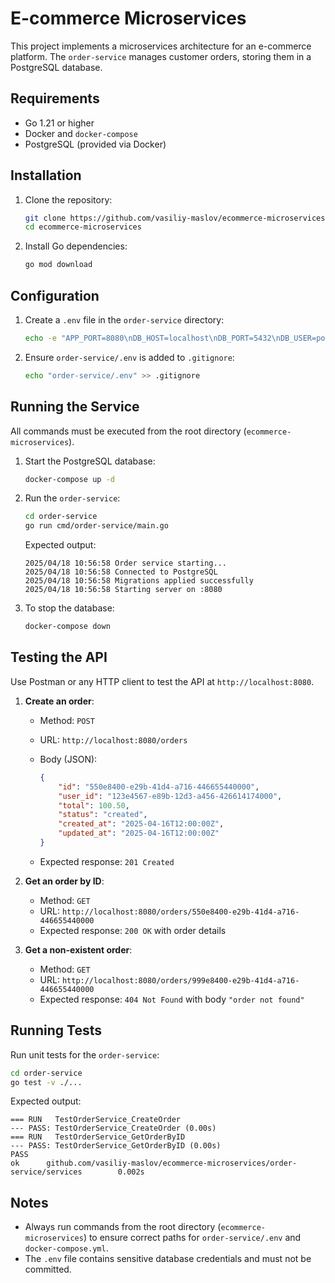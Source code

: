 # E-commerce Microservices

This project implements a microservices architecture for an e-commerce platform. The `order-service` manages customer orders, storing them in a PostgreSQL database.

## Requirements

- Go 1.21 or higher
- Docker and `docker-compose`
- PostgreSQL (provided via Docker)

## Installation

1. Clone the repository:

   ```bash
   git clone https://github.com/vasiliy-maslov/ecommerce-microservices.git
   cd ecommerce-microservices
   ```

2. Install Go dependencies:

   ```bash
   go mod download
   ```

## Configuration

1. Create a `.env` file in the `order-service` directory:

   ```bash
   echo -e "APP_PORT=8080\nDB_HOST=localhost\nDB_PORT=5432\nDB_USER=postgres\nDB_NAME=orders\nDB_PASSWORD=123456\nDB_SSLMODE=disable\nDB_MAX_CONNS=20\nDB_MIN_CONNS=2\nDB_MAX_CONN_LIFETIME=30m\nMIGRATIONS_PATH=migrations" > order-service/.env
   ```

2. Ensure `order-service/.env` is added to `.gitignore`:

   ```bash
   echo "order-service/.env" >> .gitignore
   ```

## Running the Service

All commands must be executed from the root directory (`ecommerce-microservices`).

1. Start the PostgreSQL database:

   ```bash
   docker-compose up -d
   ```

2. Run the `order-service`:

   ```bash
   cd order-service
   go run cmd/order-service/main.go
   ```

   Expected output:

   ```
   2025/04/18 10:56:58 Order service starting...
   2025/04/18 10:56:58 Connected to PostgreSQL
   2025/04/18 10:56:58 Migrations applied successfully
   2025/04/18 10:56:58 Starting server on :8080
   ```

3. To stop the database:

   ```bash
   docker-compose down
   ```

## Testing the API

Use Postman or any HTTP client to test the API at `http://localhost:8080`.

1. **Create an order**:

   - Method: `POST`

   - URL: `http://localhost:8080/orders`

   - Body (JSON):

     ```json
     {
         "id": "550e8400-e29b-41d4-a716-446655440000",
         "user_id": "123e4567-e89b-12d3-a456-426614174000",
         "total": 100.50,
         "status": "created",
         "created_at": "2025-04-16T12:00:00Z",
         "updated_at": "2025-04-16T12:00:00Z"
     }
     ```

   - Expected response: `201 Created`

2. **Get an order by ID**:

   - Method: `GET`
   - URL: `http://localhost:8080/orders/550e8400-e29b-41d4-a716-446655440000`
   - Expected response: `200 OK` with order details

3. **Get a non-existent order**:

   - Method: `GET`
   - URL: `http://localhost:8080/orders/999e8400-e29b-41d4-a716-446655440000`
   - Expected response: `404 Not Found` with body `"order not found"`

## Running Tests

Run unit tests for the `order-service`:

```bash
cd order-service
go test -v ./...
```

Expected output:

```
=== RUN   TestOrderService_CreateOrder
--- PASS: TestOrderService_CreateOrder (0.00s)
=== RUN   TestOrderService_GetOrderByID
--- PASS: TestOrderService_GetOrderByID (0.00s)
PASS
ok      github.com/vasiliy-maslov/ecommerce-microservices/order-service/services        0.002s
```

## Notes

- Always run commands from the root directory (`ecommerce-microservices`) to ensure correct paths for `order-service/.env` and `docker-compose.yml`.
- The `.env` file contains sensitive database credentials and must not be committed.